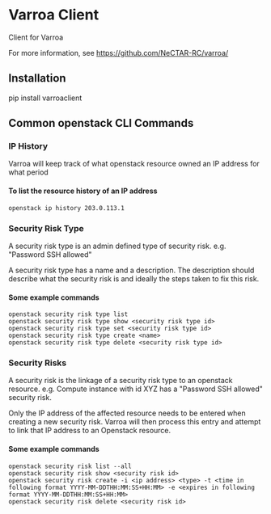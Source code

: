 # Varroa Client

Client for Varroa

For more information, see https://github.com/NeCTAR-RC/varroa/

## Installation

 pip install varroaclient

## Common openstack CLI Commands

### IP History
Varroa will keep track of what openstack resource owned an IP address for what period

#### To list the resource history of an IP address
```
openstack ip history 203.0.113.1
```

### Security Risk Type
A security risk type is an admin defined type of security risk.
e.g. "Password SSH allowed"

A security risk type has a name and a description. The description should describe what the security risk is and ideally the steps taken to fix this risk.
#### Some example commands
```
openstack security risk type list
openstack security risk type show <security risk type id>
openstack security risk type set <security risk type id>
openstack security risk type create <name>
openstack security risk type delete <security risk type id>
```

### Security Risks
A security risk is the linkage of a security risk type to an openstack resource.
e.g. Compute instance with id XYZ has a "Password SSH allowed" security risk.

Only the IP address of the affected resource needs to be entered when creating a new security risk. Varroa will then process this entry and attempt to link that IP address to an Openstack resource.
#### Some example commands
```
openstack security risk list --all
openstack security risk show <security risk id>
openstack security risk create -i <ip address> <type> -t <time in following format YYYY-MM-DDTHH:MM:SS+HH:MM> -e <expires in following format YYYY-MM-DDTHH:MM:SS+HH:MM>
openstack security risk delete <security risk id>
```
